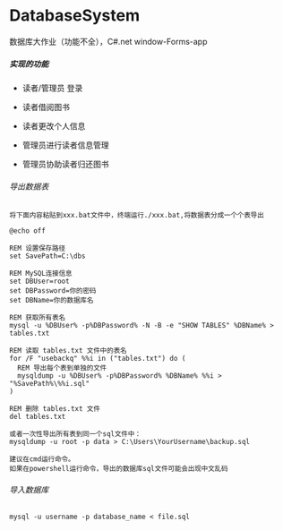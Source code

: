 # DatabaseSystem

 数据库大作业（功能不全），C#.net    window-Forms-app

##### 实现的功能

- 读者/管理员 登录

- 读者借阅图书

- 读者更改个人信息

- 管理员进行读者信息管理

- 管理员协助读者归还图书

###### 导出数据表

```
将下面内容粘贴到xxx.bat文件中，终端运行./xxx.bat,将数据表分成一个个表导出
```

```
@echo off

REM 设置保存路径
set SavePath=C:\dbs

REM MySQL连接信息
set DBUser=root
set DBPassword=你的密码
set DBName=你的数据库名

REM 获取所有表名
mysql -u %DBUser% -p%DBPassword% -N -B -e "SHOW TABLES" %DBName% > tables.txt

REM 读取 tables.txt 文件中的表名
for /F "usebackq" %%i in ("tables.txt") do (
  REM 导出每个表到单独的文件
  mysqldump -u %DBUser% -p%DBPassword% %DBName% %%i > "%SavePath%\%%i.sql"
)

REM 删除 tables.txt 文件
del tables.txt
```

```
或者一次性导出所有表到同一个sql文件中：
mysqldump -u root -p data > C:\Users\YourUsername\backup.sql
```

```
建议在cmd运行命令。
如果在powershell运行命令，导出的数据库sql文件可能会出现中文乱码
```

###### 导入数据库

```
mysql -u username -p database_name < file.sql
```
